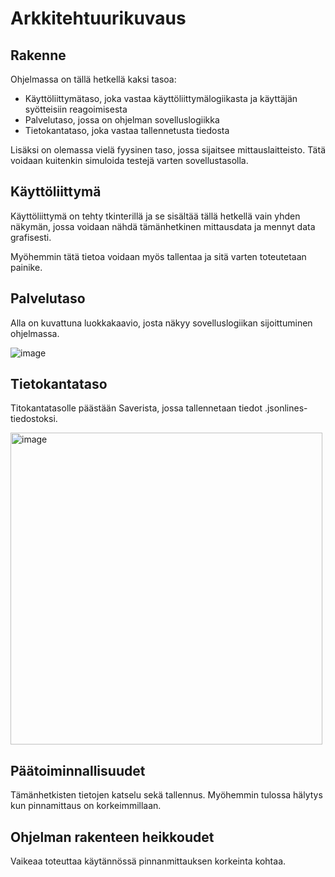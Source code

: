 # Arkkitehtuurikuvaus

## Rakenne

Ohjelmassa on tällä hetkellä kaksi tasoa:

- Käyttöliittymätaso, joka vastaa käyttöliittymälogiikasta ja käyttäjän syötteisiin reagoimisesta
- Palvelutaso, jossa on ohjelman sovelluslogiikka
- Tietokantataso, joka vastaa tallennetusta tiedosta

Lisäksi on olemassa vielä fyysinen taso, jossa sijaitsee mittauslaitteisto. Tätä voidaan kuitenkin simuloida testejä varten sovellustasolla.

## Käyttöliittymä

Käyttöliittymä on tehty tkinterillä ja se sisältää tällä hetkellä vain yhden näkymän, jossa voidaan nähdä tämänhetkinen mittausdata ja mennyt data grafisesti.

Myöhemmin tätä tietoa voidaan myös tallentaa ja sitä varten toteutetaan painike.

## Palvelutaso

Alla on kuvattuna luokkakaavio, josta näkyy sovelluslogiikan sijoittuminen ohjelmassa.

![image](https://user-images.githubusercontent.com/80920371/117047015-0b94fb00-ad1a-11eb-81b5-dd43eb2816bc.png)

## Tietokantataso

Titokantatasolle päästään Saverista, jossa tallennetaan tiedot .jsonlines-tiedostoksi.

<img width="499" alt="image" src="https://user-images.githubusercontent.com/80920371/117047883-08e6d580-ad1b-11eb-94a9-a22b7216fc1a.png">

## Päätoiminnallisuudet

Tämänhetkisten tietojen katselu sekä tallennus. Myöhemmin tulossa hälytys kun pinnamittaus on korkeimmillaan.

## Ohjelman rakenteen heikkoudet

Vaikeaa toteuttaa käytännössä pinnanmittauksen korkeinta kohtaa.
